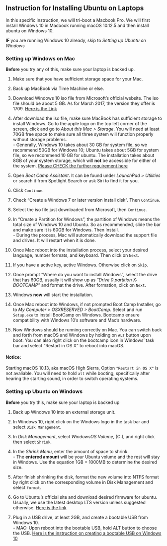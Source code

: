 ## Instruction for Installing Ubuntu on Laptops 

In this specific instruction, we will tri-boot a Macbook Pro. 
We will first install Windows 10 in Macbook running macOS 10.12.5 and then install ubuntu on Windows 10.

**IF** you are running Windows 10 already, skip to _Setting up Ubuntu on Windows_

### Setting up Windows on Mac
**Before** you try any of this, make sure your laptop is backed up.

1. Make sure that you have sufficient storage space for your Mac.

2. Back up MacBook via Time Machine or else.

3. Download Windows 10 iso file from Microsoft’s official website. The iso file should be about 5 GB. As for March 2017, the version they offer is 1709. [Here is the Link](https://www.microsoft.com/en-us/software-download/windows10ISO)

4. After download the iso file, make sure MacBook has sufficient storage to install Windows. Go to the apple logo on the top left corner of the screen, click and go to _About this Mac > Storage_. You will need at least 70GB free space to make sure all three system will function properly without storage problems.
<br />- Generally, Windows 10 takes about 30 GB for system file, so we recommend 50GB for Windows 10; Ubuntu takes about 5GB for system file, so we recommend 10 GB for ubuntu. The installation takes about 8GB of your system storage, which will **not** be accessible for either of the system. [Please CHECK the further requirement here](https://support.apple.com/en-us/HT201468)

5. Open _Boot Camp Assistant_. It can be found under _LaunchPad > Utilities_ or search it from Spotlight Search or ask Siri to find it for you.

6. Click `Continue`.


7. Check “Create a Windows 7 or later version install disk”. Then `Continue`.


8. Select the iso file just downloaded from Microsoft, then `Continue`.

9. In “Create a Partition for Windows”, the partition of Windows means the total size of Windows 10 and Ubuntu. So as recommended, slide the bar and make sure it is 60GB for Windows. Then Install. <br />- During the process, Mac will automatically download the support file and drives. It will restart when it is done.

10. Once Mac reboot into the installation process, select your desired language, number formats, and keyboard. Then click on `Next`.

11. If you have a active key, active Windows. Otherwise click on `Skip`.

12. Once prompt “Where do you want to install Windows”, select the drive that has 60GB, usually it will show up as _“Drive 0 partition X: BOOTCAMP”_ and format the drive. After formation, click on `Next`.

13. Windows **now** will start the installation.

14. Once Mac reboot into Windows, if not prompted Boot Camp Installer, go to _My Computer > OSXRESERVED > BootCamp_. Select and run `Setup.exe` to install BootCamp on Windows. Bootcamp ensure compatibility with Windows 10’s software and Mac’s hardware.

15. Now Windows should be running correctly on Mac. You can switch back and forth from macOS and Windows by holding on `ALT` button upon boot. You can also right click on the bootcamp icon in Windows’ task bar and select “Restart in OS X” to reboot into macOS.

#### **Notice:**
Starting macOS 10.13, aka macOS High Sierra, Option `"Restart in OS X"` is not avaliable. You will need to hold `alt` while booting, specifically after hearing the starting sound, in order to switch operating systems.

### Setting up Ubuntu on Windows
**Before** you try this, make sure your laptop is backed up

1. Back up Windows 10 into an external storage unit.

2. In Windows 10, right click on the Windows logo in the task bar and select `Disk Management`.

3. In _Disk Management_, select _WindowsOS Volume_, (C:), and right click then select `Shrink`.

4. In the _Shrink Menu_, enter the amount of space to shrink.
<br />- The **entered amount** will be your Ubuntu volume and the rest will stay in Windows. Use the equation 1GB = 1000MB to determine the desired size.

5. After finish shrinking the disk, format the new volume into NTFS format by right click on the corresponding volume in Disk Management and select `format`.

6. Go to Ubuntu’s official site and download desired firmware for ubuntu. Usually, we use the latest desktop LTS version unless suggested otherwise. [Here is the link](https://www.ubuntu.com/download/desktop)

7. Plug in a USB drive, at least 2GB, and create a bootable USB from Windows 10.
<br />- MAC: Upon reboot into the bootable USB, hold ALT button to choose the USB. [Here is the instruction on creating a bootable USB on Windows 10](https://tutorials.ubuntu.com/tutorial/tutorial-create-a-usb-stick-on-windows#0)
